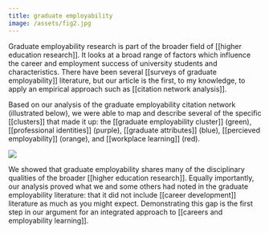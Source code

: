 ```yaml
---
title: graduate employability
image: /assets/fig2.jpg
--- 
```

Graduate employability research is part of the broader field of [[higher education research]]. It looks at a broad range of factors which influence the career and employment success of university students and characteristics. There have been several [[surveys of graduate employability]] literature, but our article is the first, to my knowledge, to apply an empirical approach such as [[citation network analysis]]. 

Based on our analysis of the graduate employability citation network (illustrated below), we were able to map and describe several of the specific [[clusters]] that made it up: the [[graduate employability cluster]] (green), [[professional identities]] (purple), [[graduate attributes]] (blue), [[percieved employability]] (orange), and [[workplace learning]] (red). 

![]({{page.image}})

We showed that graduate employability shares many of the disciplinary qualities of the broader [[higher education research]]. Equally importantly, our analysis proved what we and some others had noted in the graduate employability literature: that it did not include [[career development]] literature as much as you might expect. Demonstrating this gap is the first step in our argument for an integrated approach to [[careers and employability learning]]. 